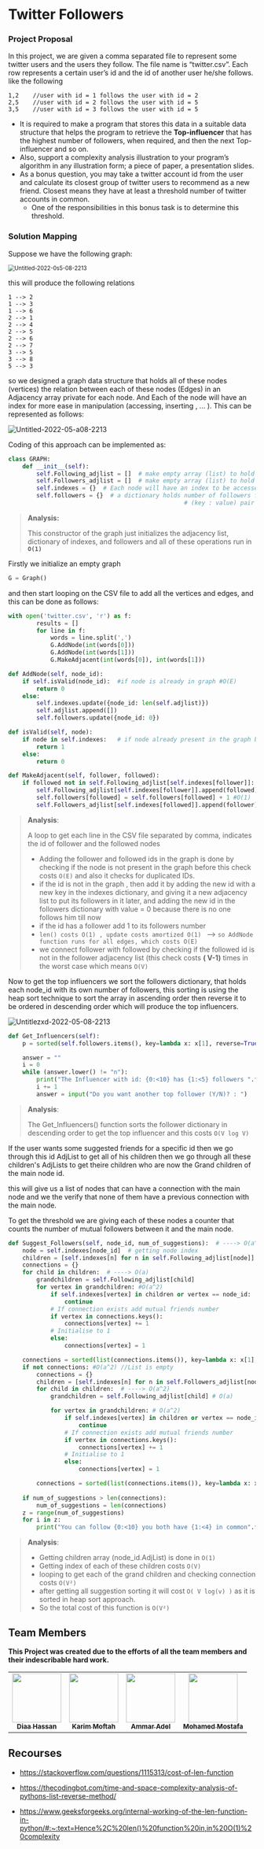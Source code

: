 # Twitter Followers
### Project Proposal

In this project, we are given a comma separated file to represent some twitter users and the users they follow. The file name is “twitter.csv”. Each row represents a certain user’s id and the id of another user he/she follows. like the following
```
1,2    //user with id = 1 follows the user with id = 2
2,5    //user with id = 2 follows the user with id = 5
3,5    //user with id = 3 follows the user with id = 5
```

* It is required to make a program that stores this data in a suitable data structure that helps the program to retrieve the **Top-influencer** that has the highest number of followers, when required, and then the next Top-influencer and so on.
* Also, support a complexity analysis illustration to your program’s algorithm in any illustration form; a piece of paper, a presentation slides.
* As a bonus question, you may take a twitter account id from the user and calculate its closest group of twitter users to recommend as a new friend. Closest means they have at least a threshold number of twitter accounts in common. 
  * One of the responsibilities in this bonus task is to determine this threshold.

### Solution Mapping

Suppose we have the following graph:

<img src="./assets/Untitled-2022-0s5-08-2213.png" alt="Untitled-2022-0s5-08-2213" style="zoom:80%;" />

this will produce the following relations

```
1 --> 2
1 --> 3
1 --> 6
2 --> 1
2 --> 4
2 --> 5
2 --> 6
2 --> 7
3 --> 5
3 --> 8
5 --> 3
```

so we designed a graph data structure that holds all of these nodes (vertices) the relation between each of these nodes (Edges) in an Adjacency array private for each node. And Each of the node will have an index for more ease in manipulation (accessing, inserting , ... ).
This can be represented as follows:

![Untitled-2022-05-a08-2213](./assets/Untitled-2022-05-a08-2213.png)

Coding of this approach can be implemented as:

```python
class GRAPH:
    def __init__(self):
        self.Following_adjlist = []  # make empty array (list) to hold the following Id for each Id O(1)
        self.Followers_adjlist = []  # make empty array (list) to hold the followers Id for each Id O(1)
        self.indexes = {}  # Each node will have an index to be accessed with    O(1)
        self.followers = {}  # a dictionary holds number of followers for each node the graph          O(1)
                                                  # (key : value) pair as {node_id : num_of_followers}

```

> **Analysis:**
>
> This constructor of the graph just initializes the adjacency list, dictionary of indexes, and followers and all of these operations run in **`O(1)`** 

Firstly we initialize an empty graph

```python
G = Graph()
```

 and then start looping on the CSV file to add all the vertices and edges, and this can be done as follows:

```python
with open('twitter.csv', 'r') as f:
        results = []
        for line in f:
            words = line.split(',')
            G.AddNode(int(words[0]))
            G.AddNode(int(words[1]))
            G.MakeAdjacent(int(words[0]), int(words[1]))
```

```python
def AddNode(self, node_id):
    if self.isValid(node_id):  #if node is already in graph #O(E)
        return 0
    else:
        self.indexes.update({node_id: len(self.adjlist)})
        self.adjlist.append([])
        self.followers.update({node_id: 0})
```

```python
def isValid(self, node):
    if node in self.indexes:   # if node already present in the graph before
        return 1
    else:
        return 0
```

```python
def MakeAdjacent(self, follower, followed):
    if followed not in self.Following_adjlist[self.indexes[follower]]:  # if followed not in the follower adjlist //O(a) where a is the following array elements for specific Id
        self.Following_adjlist[self.indexes[follower]].append(followed) #O(1)
        self.followers[followed] = self.followers[followed] + 1 #O(1)
        self.Followers_adjlist[self.indexes[followed]].append(follower) #O(1)

```

> **Analysis**:
>
> A loop to get each line in the CSV file separated by comma, indicates the id of follower and the followed nodes
>
> * Adding the follower and followed ids in the graph is done by checking if the node is not present in the graph before
>   this check costs `O(E)` and also it checks for duplicated IDs.
> * if the id is not in the graph , then add it by adding the new id with a new key in the indexes dictionary, and giving it a new adjacency list to put its followers in it later, and adding the new id in the followers dictionary with value = 0 because there is no one follows him till now 
> * if the id has a follower add 1 to its followers number
> * `len() costs O(1) , update costs amortized O(1) ` --> `so AddNode function runs for all edges, which costs O(E)`
> * we connect follower with followed by checking if the followed id is not in the follower adjacency list (this check costs **( V-1)** times in the worst case which means `O(V)`

Now to get the top influencers we sort the followers dictionary, that holds each node_id with its own number of followers, this sorting is using the heap sort technique to sort the array in ascending order then reverse it to be ordered in descending order which will produce the top influencers.

![Untitlezxd-2022-05-08-2213](./assets/Untitlezxd-2022-05-08-2213.png)

```python
def Get_Influencers(self):  
    p = sorted(self.followers.items(), key=lambda x: x[1], reverse=True) 

    answer = ""
    i = 0
    while (answer.lower() != "n"):
        print("The Influencer with id: {0:<10} has {1:<5} followers ".format(p[i][0], p[i][1]))
        i += 1
        answer = input("Do you want another top follower (Y/N)? : ")

```

> **Analysis**:
>
> The Get_Influencers() function sorts the follower dictionary in descending order to get the top influencer and this costs  `O(V log V)`

If the user wants some suggested friends for a specific id then we go through this id AdjList to get all of his children then we go through all these children's AdjLists to get theire children who are now the Grand children of the main node id.

this will give us a list of nodes that can have a connection with the main node and we the verify that none of them have a previous connection with the main node.

To get the threshold we are giving each of these nodes a counter that counts the number of mutual followers between it and the main node.

```python
def Suggest_Followers(self, node_id, num_of_suggestions):  # ----> O(a^2)
    node = self.indexes[node_id]  # getting node index
    children = [self.indexes[n] for n in self.Following_adjlist[node]]  # O(a)
    connections = {}
    for child in children:  # ----> O(a)
        grandchildren = self.Following_adjlist[child]
        for vertex in grandchildren: #O(a^2)
            if self.indexes[vertex] in children or vertex == node_id:
                continue
            # If connection exists add mutual friends number
            if vertex in connections.keys():
                connections[vertex] += 1
            # Initialise to 1
            else:
                connections[vertex] = 1

    connections = sorted(list(connections.items()), key=lambda x: x[1], reverse=True)  
    if not connections: #O(a^2) //List is empty
        connections = {}
        children = [self.indexes[n] for n in self.Followers_adjlist[node]]  # O(a)
        for child in children:  # ----> O(a^2)
            grandchildren = self.Following_adjlist[child] # O(a)

            for vertex in grandchildren: # O(a^2)
                if self.indexes[vertex] in children or vertex == node_id:
                    continue
                # If connection exists add mutual friends number
                if vertex in connections.keys():
                    connections[vertex] += 1
                # Initialise to 1
                else:
                    connections[vertex] = 1

        connections = sorted(list(connections.items()), key=lambda x: x[1], reverse=True)        
        
    if num_of_suggestions > len(connections):
        num_of_suggestions = len(connections)
    z = range(num_of_suggestions)
    for i in z:
        print("You can follow {0:<10} you both have {1:<4} in common".format(connections[i][0], connections[i][1]))


```

> **Analysis**:
>
> * Getting children array (node_id.AdjList) is done in `O(1)`
> * Getting index of each of these children costs `O(V)`
> *  looping to get each of the grand children and checking connection costs `O(V²)` 
> * after getting all suggestion sorting it will cost `O( V log(v) )` as it is sorted in heap sort approach.
> * So the total cost of this function is `O(V²)`

## Team Members

**This Project was created due to the efforts of all the team members and their indescribable hard work.**

<table>
  <tr>
    <td align="center"><a href="https://github.com/BU9D4DDY"><img src="https://scontent.fcai19-6.fna.fbcdn.net/v/t39.30808-6/241967366_374834414103110_2929536388284615253_n.jpg?_nc_cat=107&ccb=1-7&_nc_sid=174925&_nc_ohc=NtH0FC08pLsAX__ELa7&_nc_ht=scontent.fcai19-6.fna&oh=00_AT_IahFpHfAAqh4_ptdY9bb5ngfpr49NZBVl7Mf46Qs2MA&oe=6290D10A" width="100px;" alt=""/><br/><sub><b>Diaa Hassan</b></sub></a><br/></td>
    <td align="center"><a href="https://github.com/karim-moftah"><img src="https://scontent.fcai19-6.fna.fbcdn.net/v/t1.6435-9/161780735_1677559142452766_938213223228512265_n.jpg?_nc_cat=104&ccb=1-7&_nc_sid=09cbfe&_nc_ohc=4mjE4yjePAQAX_ap5em&_nc_ht=scontent.fcai19-6.fna&oh=00_AT91uRXXf4mqhba9kbzavMc7lSxS0V0N0fGv8avPTaX4xQ&oe=62B0F17E" width="100px;" alt=""/><br /><sub><b>Karim Moftah</b></sub></a><br/></td>
    <td align="center"><a href="https://github.com/ammaradel17"><img src="https://scontent.fcai19-6.fna.fbcdn.net/v/t39.30808-6/278346255_1849363438587301_3664428799383455267_n.jpg?_nc_cat=109&ccb=1-7&_nc_sid=09cbfe&_nc_ohc=Tlfm8ZqKyJ4AX-9hwu7&_nc_ht=scontent.fcai19-6.fna&oh=00_AT9CIpR85qdKRuR5uWJjikIOiM-_tdEObxJfNU1VtErFlg&oe=628FD5C6" width="100px;" alt=""/><br /><sub><b>Ammar Adel</b></sub></a><br/></td>
    <td align="center"><a href="https://github.com/mahmedMostafa"><img src="https://avatars.githubusercontent.com/u/54549128?v=4" width="100px;" alt=""/><br /><sub><b>Mohamed Mostafa</b></sub></a><br/></td>
    </tr>
</table>

## Recourses

* https://stackoverflow.com/questions/1115313/cost-of-len-function

* https://thecodingbot.com/time-and-space-complexity-analysis-of-pythons-list-reverse-method/

* https://www.geeksforgeeks.org/internal-working-of-the-len-function-in-python/#:~:text=Hence%2C%20len()%20function%20in,in%20O(1)%20complexity
